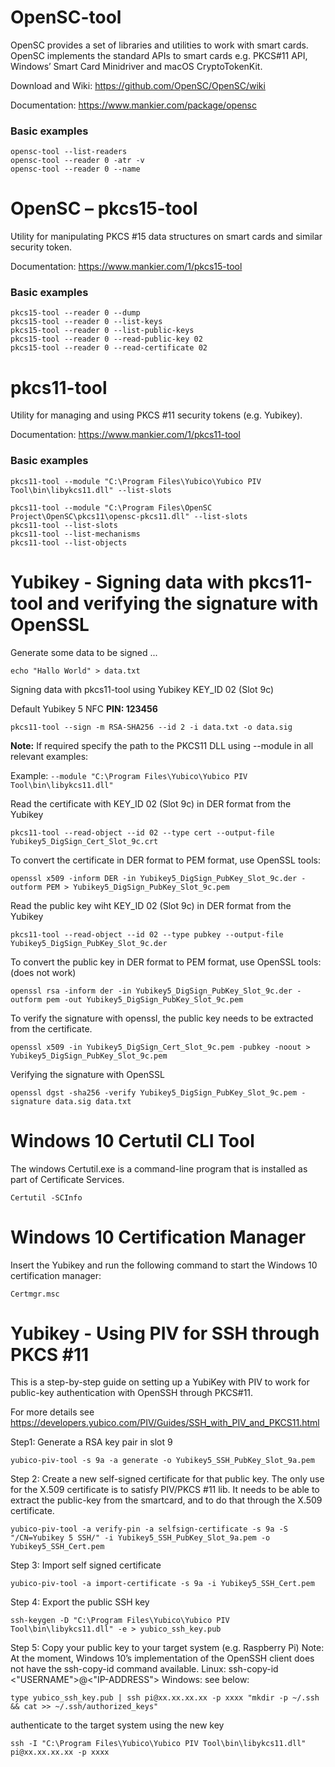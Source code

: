 # OpenSC-tool
OpenSC provides a set of libraries and utilities to work with smart cards. 
OpenSC implements the standard APIs to smart cards e.g.
PKCS#11 API, Windows’ Smart Card Minidriver and macOS CryptoTokenKit.

Download and Wiki: https://github.com/OpenSC/OpenSC/wiki

Documentation: https://www.mankier.com/package/opensc 

### Basic examples
```
opensc-tool --list-readers
opensc-tool --reader 0 -atr -v
opensc-tool --reader 0 --name
```

# OpenSC – pkcs15-tool
Utility for manipulating PKCS #15 data structures on smart cards and similar security token.

Documentation: https://www.mankier.com/1/pkcs15-tool

### Basic examples
```
pkcs15-tool --reader 0 --dump
pkcs15-tool --reader 0 --list-keys
pkcs15-tool --reader 0 --list-public-keys
pkcs15-tool --reader 0 --read-public-key 02
pkcs15-tool --reader 0 --read-certificate 02
```

# pkcs11-tool
Utility for managing and using PKCS #11 security tokens (e.g. Yubikey).

Documentation: https://www.mankier.com/1/pkcs11-tool

### Basic examples
```
pkcs11-tool --module "C:\Program Files\Yubico\Yubico PIV Tool\bin\libykcs11.dll" --list-slots

pkcs11-tool --module "C:\Program Files\OpenSC Project\OpenSC\pkcs11\opensc-pkcs11.dll" --list-slots
pkcs11-tool --list-slots
pkcs11-tool --list-mechanisms
pkcs11-tool --list-objects
```

# Yubikey - Signing data with pkcs11-tool and verifying the signature with OpenSSL
Generate some data to be signed ...
```
echo "Hallo World" > data.txt
```

Signing data with pkcs11-tool using Yubikey KEY_ID 02 (Slot 9c)

Default Yubikey 5 NFC **PIN: 123456**

```
pkcs11-tool --sign -m RSA-SHA256 --id 2 -i data.txt -o data.sig
```


**Note:** If required specify the path to the PKCS11 DLL using --module in all relevant examples:

Example: ```--module "C:\Program Files\Yubico\Yubico PIV Tool\bin\libykcs11.dll"```



Read the certificate with KEY_ID 02 (Slot 9c) in DER format from the Yubikey 
```
pkcs11-tool --read-object --id 02 --type cert --output-file Yubikey5_DigSign_Cert_Slot_9c.crt
```	


To convert the certificate in DER format to PEM format, use OpenSSL tools:
```
openssl x509 -inform DER -in Yubikey5_DigSign_PubKey_Slot_9c.der -outform PEM > Yubikey5_DigSign_PubKey_Slot_9c.pem
```


Read the public key wiht KEY_ID 02 (Slot 9c) in DER format from the Yubikey
```
pkcs11-tool --read-object --id 02 --type pubkey --output-file Yubikey5_DigSign_PubKey_Slot_9c.der
```


To convert the public key in DER format to PEM format, use OpenSSL tools: (does not work)
```
openssl rsa -inform der -in Yubikey5_DigSign_PubKey_Slot_9c.der -outform pem -out Yubikey5_DigSign_PubKey_Slot_9c.pem
```


To verify the signature with openssl, the public key needs to be extracted from the certificate.
```
openssl x509 -in Yubikey5_DigSign_Cert_Slot_9c.pem -pubkey -noout > Yubikey5_DigSign_PubKey_Slot_9c.pem
```

Verifying the signature with OpenSSL
```
openssl dgst -sha256 -verify Yubikey5_DigSign_PubKey_Slot_9c.pem -signature data.sig data.txt
```

#  Windows 10 Certutil CLI Tool
The windows Certutil.exe is a command-line program that is installed as part of Certificate Services.

```
Certutil -SCInfo
```

# Windows 10 Certification Manager
Insert the Yubikey and run the following command to start the Windows 10 certification manager:

```
Certmgr.msc
```


# Yubikey - Using PIV for SSH through PKCS #11

This is a step-by-step guide on setting up a YubiKey with PIV to work
for public-key authentication with OpenSSH through PKCS#11.

For more details see https://developers.yubico.com/PIV/Guides/SSH_with_PIV_and_PKCS11.html

Step1: Generate a RSA key pair in slot 9
```
yubico-piv-tool -s 9a -a generate -o Yubikey5_SSH_PubKey_Slot_9a.pem
```
Step 2: Create a new self-signed certificate for that public key.
The only use for the X.509 certificate is to satisfy PIV/PKCS #11 lib. It needs to be able to extract the public-key from the smartcard, and to do that through the X.509 certificate.
```
yubico-piv-tool -a verify-pin -a selfsign-certificate -s 9a -S "/CN=Yubikey 5 SSH/" -i Yubikey5_SSH_PubKey_Slot_9a.pem -o Yubikey5_SSH_Cert.pem
```

Step 3: Import self signed certificate
```
yubico-piv-tool -a import-certificate -s 9a -i Yubikey5_SSH_Cert.pem
```

Step 4: Export the public SSH key
```
ssh-keygen -D "C:\Program Files\Yubico\Yubico PIV Tool\bin\libykcs11.dll" -e > yubico_ssh_key.pub
```

Step 5: Copy your public key to your target system (e.g. Raspberry Pi)
Note: At the moment, Windows 10’s implementation of the OpenSSH client does not have the ssh-copy-id command available.
Linux: ssh-copy-id <"USERNAME">@<"IP-ADDRESS">
Windows: see below:
```
type yubico_ssh_key.pub | ssh pi@xx.xx.xx.xx -p xxxx "mkdir -p ~/.ssh && cat >> ~/.ssh/authorized_keys"
```

authenticate to the target system using the new key
```
ssh -I "C:\Program Files\Yubico\Yubico PIV Tool\bin\libykcs11.dll" pi@xx.xx.xx.xx -p xxxx
```
